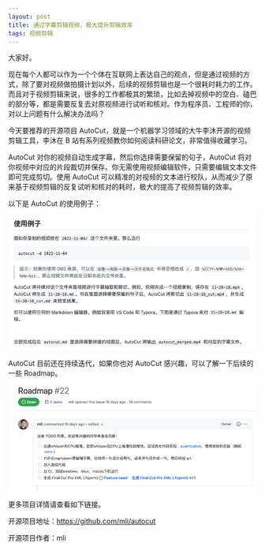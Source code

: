 ```yaml
---
layout: post
title: 通过字幕剪辑视频，极大提升剪辑效率
tags: 视频剪辑
---
```


大家好。

现在每个人都可以作为一个个体在互联网上表达自己的观点，但是通过视频的方式，除了要对视频做拍摄计划以外，后续的视频剪辑也是一个很耗时耗力的工作。而且对于视频剪辑来说，很多的工作都极其的繁琐，比如去掉视频中的空白、磕巴的部分等，都是需要反复去对原视频进行试听和核对。作为程序员、工程师的你，对以上问题有什么解决办法吗？

今天要推荐的开源项目 AutoCut，就是一个机器学习领域的大牛李沐开源的视频剪辑工具，李沐在 B 站有系列视频教你如何阅读科研论文，非常值得收藏学习。

AutoCut 对你的视频自动生成字幕，然后你选择需要保留的句子，AutoCut 将对你视频中对应的片段裁切并保存。你无需使用视频编辑软件，只需要编辑文本文件即可完成剪切。使用 AutoCut 可以精准的对视频的文本进行校队，从而减少了原来基于视频剪辑的反复试听和核对的耗时，极大的提高了视频剪辑的效率。

以下是 AutoCut 的使用例子：

![image-20221127204355231](https://raw.githubusercontent.com/ZhuPeng/pic/master/images/compress_image-20221127204355231.png)

AutoCut 目前还在持续迭代，如果你也对 AutoCut 感兴趣，可以了解一下后续的一些 Roadmap。

![image-20221127204502026](https://raw.githubusercontent.com/ZhuPeng/pic/master/images/compress_image-20221127204502026.png)

更多项目详情请查看如下链接。

开源项目地址：https://github.com/mli/autocut

开源项目作者：mli